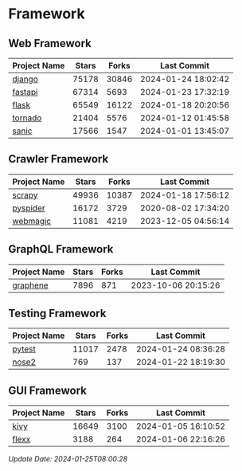 # Framework

## Web Framework
| Project Name | Stars | Forks | Last Commit |
| ------------ | ----- | ----- | ----------- |
| [django](https://github.com/django/django) | 75178 | 30846 | 2024-01-24 18:02:42 |
| [fastapi](https://github.com/tiangolo/fastapi) | 67314 | 5693 | 2024-01-23 17:32:19 |
| [flask](https://github.com/pallets/flask) | 65549 | 16122 | 2024-01-18 20:20:56 |
| [tornado](https://github.com/tornadoweb/tornado) | 21404 | 5576 | 2024-01-12 01:45:58 |
| [sanic](https://github.com/sanic-org/sanic) | 17566 | 1547 | 2024-01-01 13:45:07 |

## Crawler Framework
| Project Name | Stars | Forks | Last Commit |
| ------------ | ----- | ----- | ----------- |
| [scrapy](https://github.com/scrapy/scrapy) | 49936 | 10387 | 2024-01-18 17:56:12 |
| [pyspider](https://github.com/binux/pyspider) | 16172 | 3729 | 2020-08-02 17:34:20 |
| [webmagic](https://github.com/code4craft/webmagic) | 11081 | 4219 | 2023-12-05 04:56:14 |

## GraphQL Framework
| Project Name | Stars | Forks | Last Commit |
| ------------ | ----- | ----- | ----------- |
| [graphene](https://github.com/graphql-python/graphene) | 7896 | 871 | 2023-10-06 20:15:26 |

## Testing Framework
| Project Name | Stars | Forks | Last Commit |
| ------------ | ----- | ----- | ----------- |
| [pytest](https://github.com/pytest-dev/pytest) | 11017 | 2478 | 2024-01-24 08:36:28 |
| [nose2](https://github.com/nose-devs/nose2) | 769 | 137 | 2024-01-22 18:19:30 |

## GUI Framework
| Project Name | Stars | Forks | Last Commit |
| ------------ | ----- | ----- | ----------- |
| [kivy](https://github.com/kivy/kivy) | 16649 | 3100 | 2024-01-05 16:10:52 |
| [flexx](https://github.com/flexxui/flexx) | 3188 | 264 | 2024-01-06 22:16:26 |

*Update Date: 2024-01-25T08:00:28*